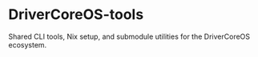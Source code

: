 # DriverCoreOS-tools

Shared CLI tools, Nix setup, and submodule utilities for the DriverCoreOS ecosystem.
